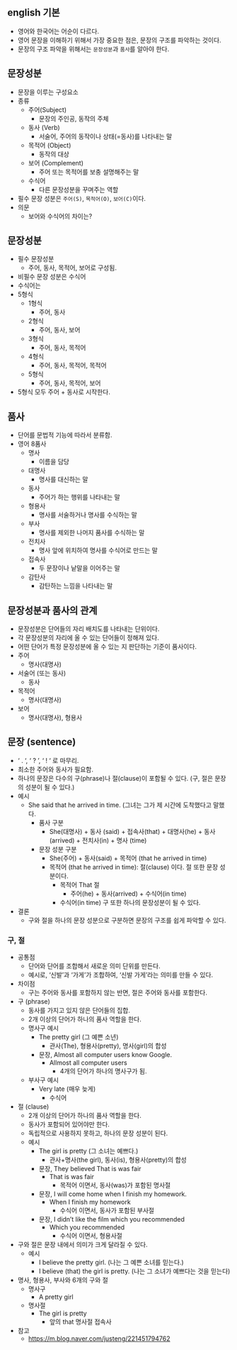 ## english 기본

- 영어와 한국어는 어순이 다르다.
- 영어 문장을 이해하기 위해서 가장 중요한 점은, 문장의 구조를 파악하는 것이다.
- 문장의 구조 파악을 위해서는 `문장성분`과 `품사`를 알아야 한다.

## 문장성분

- 문장을 이루는 구성요소
- 종류
  - 주어(Subject)
    - 문장의 주인공, 동작의 주체
  - 동사 (Verb)
    - 서술어, 주어의 동작이나 상태(=동사)를 나타내는 말
  - 목적어 (Object)
    - 동작의 대상
  - 보어 (Complement)
    - 주어 또는 목적어를 보충 설명해주는 말
  - 수식어
    - 다른 문장성분을 꾸며주는 역할
- 필수 문장 성분은 `주어(S)`, `목적어(O)`, `보어(C)`이다.
- 의문
  - 보어와 수식어의 차이는?

## 문장성분

- 필수 문장성분
  - 주어, 동사, 목적어, 보어로 구성됨.
- 비필수 문장 성분은 수식어
- 수식어는
- 5형식
  - 1형식
    - 주어, 동사
  - 2형식
    - 주어, 동사, 보어
  - 3형식
    - 주어, 동사, 목적어
  - 4형식
    - 주어, 동사, 목적어, 목적어
  - 5형식
    - 주어, 동사, 목적어, 보어
- 5형식 모두 주어 + 동사로 시작한다.

## 품사

- 단어를 문법적 기능에 따라서 분류함.
- 영어 8품사
  - 명사
    - 이름을 담당
  - 대명사
    - 명사를 대신하는 말
  - 동사
    - 주어가 하는 행위를 나타내는 말
  - 형용사
    - 명사를 서술하거나 명사를 수식하는 말
  - 부사
    - 명사를 제외한 나머지 품사를 수식하는 말
  - 전치사
    - 명사 앞에 위치하여 명사를 수식어로 만드는 말
  - 접속사
    - 두 문장이나 낱말을 이어주는 말
  - 감탄사
    - 감탄하는 느낌을 나타내는 말

## 문장성분과 품사의 관계

- 문장성분은 단어들의 자리 배치도를 나타내는 단위이다.
- 각 문장성분의 자리에 올 수 있는 단어들이 정해져 있다.
- 어떤 단어가 특정 문장성분에 올 수 있는 지 판단하는 기준이 품사이다.
- 주어
  - 명사(대명사)
- 서술어 (또는 동사)
  - 동사
- 목적어
  - 명사(대명사)
- 보어
  - 명사(대명사), 형용사


## 문장 (sentence)

- ‘ . ‘, ‘ ? ’, ‘ ! ‘ 로 마무리.
- 최소한 주어와 동사가 필요함.
- 하나의 문장은 다수의 구(phrase)나 절(clause)이 포함될 수 있다. (구, 절은 문장의 성분이 될 수 있다.)
- 예시
  - She said that he arrived in time. (그녀는 그가 제 시간에 도착했다고 말했다.
    - 품사 구분
      - She(대명사) + 동사 (said) + 접속사(that) + 대명사(he) + 동사 (arrived) + 전치사(in) + 명사 (time)
    - 문장 성분 구분
      - She(주어) + 동사(said) + 목적어 (that he arrived in time)
      - 목적어 (that he arrived in time): 절(clause) 이다. 절 또한 문장 성분이다.
        - 목적어 That 절
          - 주어(he) + 동사(arrived) + 수식어(in time)
        - 수식어(in time) 구 또한 하나의 문장성분이 될 수 있다.
- 결론
  - 구와 절을 하나의 문장 성분으로 구분하면 문장의 구조를 쉽게 파악할 수 있다.

### 구, 절

- 공통점
  - 단어와 단어를 조합해서 새로운 의미 단위를 만든다.
  - 예시로, ‘신발’과 ‘가게’가 조합하여, ‘신발 가게’라는 의미를 만들 수 있다.
- 차이점
  - 구는 주어와 동사를 포함하지 않는 반면, 절은 주어와 동사를 포함한다.
- 구 (phrase)
  - 동사를 가지고 있지 않은 단어들의 집합.
  - 2개 이상의 단어가 하나의 품사 역할을 한다.
  - 명사구 예시
    - The pretty girl (그 예쁜 소년)
      - 관사(The), 형용사(pretty), 명사(girl)의 합성
    - 문장, Almost all computer users know Google.
      - Allmost all computer users
        - 4개의 단어가 하나의 명사구가 됨.
  - 부사구 예시
    - Very late (매우 늦게)
      - 수식어
- 절 (clause)
  - 2개 이상의 단어가 하나의 품사 역할을 한다.
  - 동사가 포함되어 있어야만 한다.
  - 독립적으로 사용하지 못하고, 하나의 문장 성분이 된다.
  - 예시
    - The girl is pretty (그 소녀는 예쁘다.)
      - 관사+명사(the girl), 동사(is), 형용사(pretty)의 합성
    - 문장, They believed That is was fair
      - That is was fair
        - 목적어 이면서, 동사(was)가 포함된 명사절
    - 문장, I will come home when I finish my homework.
      - When I finish my homework
        - 수식어 이면서, 동사가 포함된 부사절
    - 문장, I didn’t like the film which you recommended
      - Which you recommended
        - 수식어 이면서, 형용사절
- 구와 절은 문장 내에서 의미가 크게 달라질 수 있다.
  - 예시
    - I believe the pretty girl. (나는 그 예쁜 소녀를 믿는다.)
    - I believe (that) the girl is pretty. (나는 그 소녀가 예쁘다는 것을 믿는다)
- 명사, 형용사, 부사와 6개의 구와 절
  - 명사구
    - A pretty girl
  - 명사절
    - The girl is pretty
      - 앞의 that 명사절 접속사
- 참고
  - <https://m.blog.naver.com/justeng/221451794762>
